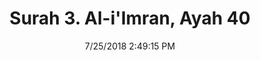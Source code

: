 ---
title       : "Surah 3. Al-i'Imran, Ayah 40"
date        : 7/25/2018 2:49:15 PM
draft       : false
type        : "quran"
layout      : "compare"
BookCode    : "CMP"
SurahNumber : "3"
AyahNumber  : "40"
TotalAyah   : "200"
---